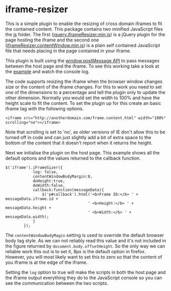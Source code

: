 iframe-resizer
==============

This is a simple plugin to enable the resizing of cross domain iframes to fit the contained content. This package contains two minified JavaScript files the <a href="js">js</a> folder. The first (<a href="jquery.iframeResizer.min.js">jquery.iframeResizer.min.js</a>) is a jQuery plugin for the page hosting the iframe and the second one (<a href="iframeResizer.contentWindow.min.js">iframeResizer.contentWindow.min.js</a>) is a plain self contained JavaScript file that needs placing in the page contained in your iframe.

This plugin is built using the <a href="https://developer.mozilla.org/en-US/docs/Web/API/window.postMessage">window.postMessage API</a> to pass messages between the host page and the iframe. To see this working take a look at the <a href="example/index.html">example</a> and watch the console log.

 The code supports resizing the iframe when the browser window changes size or the content of the iframe changes. For this to work you need to set one of the dimensions to a percentage and tell the plugin only to update the other dimension. Normally you would set the width to 100% and have the height scale to fit the content. To set the plugin up for this create an basic iframe tag with the following options.

`<iframe src="http://anotherdomain.com/frame.content.html" width="100%" scrolling="no"></iframe>`

Note that scrolling is set to 'no', as older versions of IE don't allow this to be turned off in code and can just slightly add a bit of extra space to the bottom of the content that it doesn't report when it returns the height.

Next we initialise the plugin on the host page. This example shows all the default options and the values returned to the callback function.

	$('iframe').iFrameSizer({
				log: false,
				contentWindowBodyMargin:8,
				doHeight:true,
				doWidth:false,
				callback:function(messageData){
					$('p#callback').html('<b>Frame ID:</b> ' + messageData.iframe.id + 
										' <b>Height:</b> ' + messageData.height + 
										' <b>Width:</b> ' + messageData.width);
				}
			});

The `contentWindowBodyMagin` setting is used to override the default browser body tag style. As we can not reliably read this value and it's not included in the figure returned by `document.body.offsetHeight`. So the only way we can reliable work this out is to set it, 8px is the default option in firefox. However, you will most likely want to set this to zero so that the content of you iframe is at the edge of the iframe.

Setting the `log` option to true will make the scripts in both the host page and the iframe output everything they do to the JavaScript console so you can see the communication between the two scripts.
